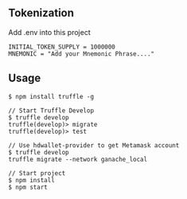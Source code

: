 ## Tokenization

Add .env into this project

```
INITIAL_TOKEN_SUPPLY = 1000000
MNEMONIC = "Add your Mnemonic Phrase...."
```

## Usage

```
$ npm install truffle -g

// Start Truffle Develop
$ truffle develop
truffle(develop)> migrate
truffle(develop)> test

// Use hdwallet-provider to get Metamask account
$ truffle develop
truffle migrate --network ganache_local

// Start project
$ npm install
$ npm start
```

